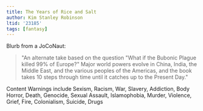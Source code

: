```yaml
---
title: The Years of Rice and Salt
author: Kim Stanley Robinson
ltid: '23185'
tags: [fantasy]
---
```


Blurb from a JoCoNaut:

> "An alternate take based on the question "What if the Bubonic Plague killed
> 99% of Europe?" Major world powers evolve in China, India, the Middle East,
> and the various peoples of the Americas, and the book takes 10 steps through
> time until it catches up to the Present Day."

Content Warnings include Sexism, Racism, War, Slavery, Addiction, Body Horror,
Death, Genocide, Sexual Assault, Islamophobia, Murder, Violence, Grief, Fire,
Colonialism, Suicide, Drugs

